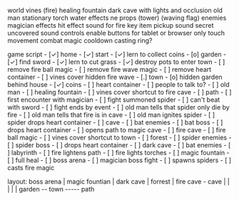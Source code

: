 world
    vines (fire)
    healing fountain
    dark cave with lights and occlusion
    old man
    stationary torch
    water effects
    ne props
    (tower)
    (waving flag)
enemies
    magician
effects
    hit effect sound for fire
    key item pickup sound
    secret uncovered sound
controls
    enable buttons for tablet or browser only
    touch movement
combat
    magic cooldown
    casting ring?

game script
    - [✓] home
        - [✓] start
        - [✓] lern to collect coins
    - [o] garden
        - [✓] find sword
        - [✓] lern to cut grass
        - [✓] destroy pots to enter town
        - [ ] remove fire ball magic
        - [ ] remove fire wave magic
        - [ ] remove heart container
        - [ ] vines cover hidden fire wave
    - [.] town
        - [o] hidden garden behind house
            - [✓] coins
            - [ ] heart container
        - [ ] people to talk to?
            - [ ] old man
        - [ ] healing fountain
        - [ ] vines cover shortcut to fire cave
    - [ ] path
        - [ ] first encounter with magician
        - [ ] fight summoned spider
        - [ ] can't beat with sword
        - [ ] fight ends by event
            - [ ] old man tells that spider only die by fire
            - [ ] old man tells that fire is in cave
            - [ ] old man ignites spider
            - [ ] spider drops heart container
    - [ ] cave
        - [ ] bat enemies
        - [ ] bat boss
            - [ ] drops heart container
            - [ ] opens path to magic cave
    - [ ] fire cave
        - [ ] fire ball magic
        - [ ] vines cover shortcut to town
    - [ ] forest
        - [ ] spider enemies
        - [ ] spider boss
            - [ ] drops heart container
    - [ ] dark cave
        - [ ] bat enemies
        - [ ] labyrinth
        - [ ] fire lightens path
        - [ ] fire lights torches
    - [ ] magic fountain
        - [ ] full heal
    - [ ] boss arena
        - [ ] magician boss fight
        - [ ] spawns spiders
        - [ ] casts fire magic

layout:
         boss arena
           |
         magic fountian
           |
         dark cave
           |
         forrest
           |
         fire cave - cave
           |          |
         <vines>      |
           |          |
garden -- town ----- path
